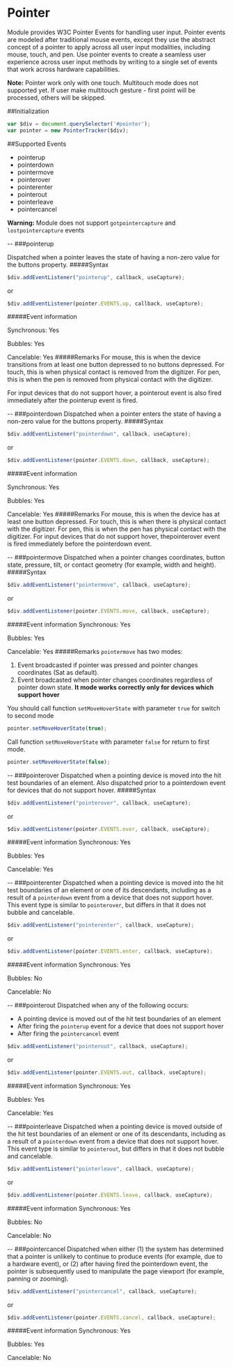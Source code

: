 # Pointer
Module provides W3C Pointer Events for handling user input. Pointer events are modeled after traditional mouse events, except they use the abstract concept of a pointer to apply across all user input modalities, including mouse, touch, and pen. Use pointer events to create a seamless user experience across user input methods by writing to a single set of events that work across hardware capabilities.

**Note:** Pointer work only with one touch. Multitouch mode does not supported yet. If user make multitouch gesture - first point will be processed, others will be skipped.

##Initialization
```javascript
var $div = document.querySelector('#pointer');
var pointer = new PointerTracker($div);
```
##Supported Events
- pointerup
- pointerdown
- pointermove
- pointerover
- pointerenter
- pointerout
- pointerleave
- pointercancel

**Warning:** Module does not support `gotpointercapture` and `lostpointercapture` events

-- 
###pointerup

Dispatched when a pointer leaves the state of having a non-zero value for the buttons property.
#####Syntax
```javascript
$div.addEventListener("pointerup", callback, useCapture);
```
or
```javascript
$div.addEventListener(pointer.EVENTS.up, callback, useCapture);
```
#####Event information

Synchronous: Yes

Bubbles:	   Yes 

Cancelable:  Yes 
#####Remarks
For mouse, this is when the device transitions from at least one button depressed to no buttons depressed. For touch, this is when physical contact is removed from the digitizer. For pen, this is when the pen is removed from physical contact with the digitizer.

For input devices that do not support hover, a pointerout event is also fired immediately after the pointerup event is fired.

--
###pointerdown
Dispatched when a pointer enters the state of having a non-zero value for the buttons property.
#####Syntax
```javascript
$div.addEventListener("pointerdown", callback, useCapture);
```
or
```javascript
$div.addEventListener(pointer.EVENTS.down, callback, useCapture);
```
#####Event information

Synchronous: Yes

Bubbles:	   Yes 

Cancelable:  Yes 
#####Remarks
For mouse, this is when the device has at least one button depressed. For touch, this is when there is physical contact with the digitizer. For pen, this is when the pen has physical contact with the digitizer. For input devices that do not support hover, thepointerover event is fired immediately before the pointerdown event.

--
###pointermove
Dispatched when a pointer changes coordinates, button state, pressure, tilt, or contact geometry (for example, width and height).
#####Syntax
```javascript
$div.addEventListener("pointermove", callback, useCapture);
```
or
```javascript
$div.addEventListener(pointer.EVENTS.move, callback, useCapture);
```
#####Event information
Synchronous: Yes

Bubbles:	   Yes 

Cancelable:  Yes 
#####Remarks
`pointermove` has two modes:

1. Event broadcasted if pointer was pressed and  pointer changes coordinates (Sat as default).
2. Event broadcasted when pointer changes coordinates regardless of pointer down state. **It mode works correctly only for devices which support hover**

You should call function `setMoveHoverState` with parameter `true` for switch to second mode
```javascript
pointer.setMoveHoverState(true);
```
Call function `setMoveHoverState` with parameter `false` for return to first mode.
```javascript
pointer.setMoveHoverState(false);
```
--
###pointerover
Dispatched when a pointing device is moved into the hit test boundaries of an element. Also dispatched prior to a pointerdown event for devices that do not support hover.
#####Syntax
```javascript
$div.addEventListener("pointerover", callback, useCapture);
```
or
```javascript
$div.addEventListener(pointer.EVENTS.over, callback, useCapture);
```
#####Event information
Synchronous: Yes

Bubbles:	   Yes 

Cancelable:  Yes 

--
###pointerenter
Dispatched when a pointing device is moved into the hit test boundaries of an element or one of its descendants, including as a result of a `pointerdown` event from a device that does not support hover. This event type is similar to `pointerover`, but differs in that it does not bubble and cancelable.
```javascript
$div.addEventListener("pointerenter", callback, useCapture);
```
or
```javascript
$div.addEventListener(pointer.EVENTS.enter, callback, useCapture);
```
#####Event information
Synchronous: Yes

Bubbles:	   No 

Cancelable:  No 

--
###pointerout
Dispatched when any of the following occurs:
* A pointing device is moved out of the hit test boundaries of an element
* After firing the `pointerup` event for a device that does not support hover
* After firing the `pointercancel` event
```javascript
$div.addEventListener("pointerout", callback, useCapture);
```
or
```javascript
$div.addEventListener(pointer.EVENTS.out, callback, useCapture);
```
#####Event information
Synchronous: Yes

Bubbles:	   Yes 

Cancelable:  Yes

--
###pointerleave
Dispatched when a pointing device is moved outside of the hit test boundaries of an element or one of its descendants, including as a result of a `pointerdown` event from a device that does not support hover. This event type is similar to `pointerout`, but differs in that it does not bubble and cancelable.
```javascript
$div.addEventListener("pointerleave", callback, useCapture);
```
or
```javascript
$div.addEventListener(pointer.EVENTS.leave, callback, useCapture);
```
#####Event information
Synchronous: Yes

Bubbles:	   No 

Cancelable:  No 

--
###pointercancel 
Dispatched when either (1) the system has determined that a pointer is unlikely to continue to produce events (for example, due to a hardware event), or (2) after having fired the pointerdown event, the pointer is subsequently used to manipulate the page viewport (for example, panning or zooming).
```javascript
$div.addEventListener("pointercancel", callback, useCapture);
```
or
```javascript
$div.addEventListener(pointer.EVENTS.cancel, callback, useCapture);
```
#####Event information
Synchronous: Yes

Bubbles:	   Yes 

Cancelable:  No
